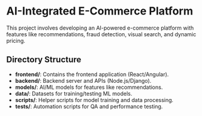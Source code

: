 # AI-Integrated E-Commerce Platform

This project involves developing an AI-powered e-commerce platform with features like recommendations, fraud detection, visual search, and dynamic pricing.

## Directory Structure
- **frontend/**: Contains the frontend application (React/Angular).
- **backend/**: Backend server and APIs (Node.js/Django).
- **models/**: AI/ML models for features like recommendations.
- **data/**: Datasets for training/testing ML models.
- **scripts/**: Helper scripts for model training and data processing.
- **tests/**: Automation scripts for QA and performance testing.
